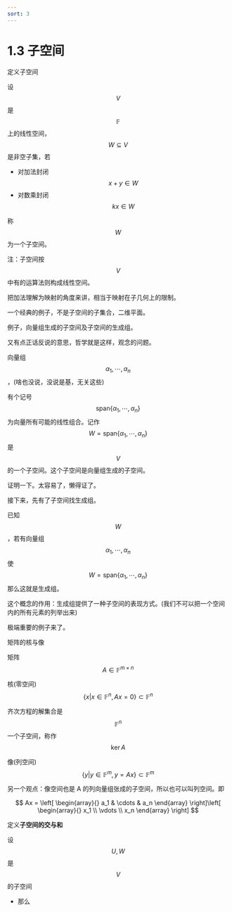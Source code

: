 ```yaml
---
sort: 3
---
```

# 1.3 子空间

定义子空间

设 $$ V $$ 是 $$ \mathbb{F} $$ 上的线性空间，$$ W \subseteq V $$ 是非空子集，若
- 对加法封闭 $$ x + y \in W $$
- 对数乘封闭 $$ kx \in W $$

称 $$ W $$ 为一个子空间。

注：子空间按 $$ V $$ 中有的运算法则构成线性空间。

把加法理解为映射的角度来讲，相当于映射在子几何上的限制。

一个经典的例子，不是子空间的子集合，二维平面。

例子，向量组生成的子空间及子空间的生成组。

又有点正话反说的意思，哲学就是这样，观念的问题。

向量组 $$ \alpha_1 , \cdots , \alpha_n $$ ，(啥也没说，没说是基，无关这些)

有个记号 $$ \text{span} \{ \alpha_1 , \cdots , \alpha_n \} $$ 为向量所有可能的线性组合。记作 $$ W = \text{span} \{ \alpha_1 , \cdots , \alpha_n \} $$ 是 $$ V $$ 的一个子空间。这个子空间是向量组生成的子空间。

证明一下。太容易了，懒得证了。

接下来，先有了子空间找生成组。

已知 $$ W $$ ，若有向量组 $$ \alpha_1 , \cdots , \alpha_n $$ 使 $$ W = \text{span} \{ \alpha_1 , \cdots , \alpha_n \} $$ 那么这就是生成组。

这个概念的作用：生成组提供了一种子空间的表现方式。(我们不可以把一个空间内的所有元素的列举出来)


极端重要的例子来了。

矩阵的核与像

矩阵 $$ A \in \mathbb{F}^{ m \times n } $$

核(零空间) $$ \{ x \vert x \in \mathbb{F}^n , Ax = 0 \} \subset \mathbb{F}^n $$

齐次方程的解集合是 $$ \mathbb{F}^n $$一个子空间，称作 $$ \ker{A} $$

像(列空间) $$ \{ y \vert y \in \mathbb{F}^m , y = Ax \} \subset \mathbb{F}^m $$

另一个观点：像空间也是 A 的列向量组张成的子空间，所以也可以叫列空间。即

$$
Ax = \left[ \begin{array}{}
    a_1 & \cdots & a_n
\end{array} \right]\left[ \begin{array}{}
    x_1 \\ \vdots \\ x_n
\end{array} \right]
$$


定义**子空间的交与和**

设 $$ U,W $$ 是 $$ V $$ 的子空间
- 那么 $$  $$






